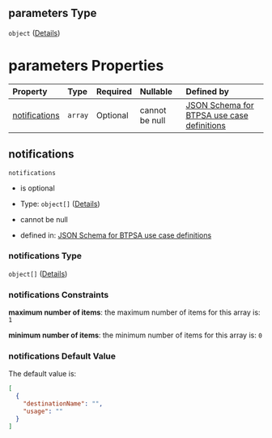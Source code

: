 ## parameters Type

`object` ([Details](btpsa-usecase-properties-services-items-allof-1-then-allof-88-then-allof-0-then-properties-parameters.md))

# parameters Properties

| Property                        | Type    | Required | Nullable       | Defined by                                                                                                                                                                                                                                                                                                    |
| :------------------------------ | :------ | :------- | :------------- | :------------------------------------------------------------------------------------------------------------------------------------------------------------------------------------------------------------------------------------------------------------------------------------------------------------ |
| [notifications](#notifications) | `array` | Optional | cannot be null | [JSON Schema for BTPSA use case definitions](btpsa-usecase-properties-services-items-allof-1-then-allof-88-then-allof-0-then-properties-parameters-properties-notifications.md "undefined#/properties/services/items/allOf/1/then/allOf/88/then/allOf/0/then/properties/parameters/properties/notifications") |

## notifications



`notifications`

*   is optional

*   Type: `object[]` ([Details](btpsa-usecase-properties-services-items-allof-1-then-allof-88-then-allof-0-then-properties-parameters-properties-notifications-items.md))

*   cannot be null

*   defined in: [JSON Schema for BTPSA use case definitions](btpsa-usecase-properties-services-items-allof-1-then-allof-88-then-allof-0-then-properties-parameters-properties-notifications.md "undefined#/properties/services/items/allOf/1/then/allOf/88/then/allOf/0/then/properties/parameters/properties/notifications")

### notifications Type

`object[]` ([Details](btpsa-usecase-properties-services-items-allof-1-then-allof-88-then-allof-0-then-properties-parameters-properties-notifications-items.md))

### notifications Constraints

**maximum number of items**: the maximum number of items for this array is: `1`

**minimum number of items**: the minimum number of items for this array is: `0`

### notifications Default Value

The default value is:

```json
[
  {
    "destinationName": "",
    "usage": ""
  }
]
```

